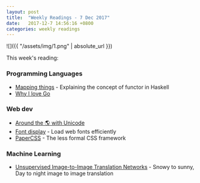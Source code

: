 ```yaml
---
layout: post
title:  "Weekly Readings - 7 Dec 2017"
date:   2017-12-7 14:56:16 +0800
categories: weekly readings
---
```


  ![]({{ "/assets/img/1.png" | absolute_url }})

This week's reading:


### Programming Languages
* [Mapping things][Mapping things] - Explaining the concept of functor in Haskell
* [Why I love Go][Why I love Go]

### Web dev

* [Around the 🌎 with Unicode][Around the 🌎 with Unicode]
* [Font display][Font display] - Load web fonts efficiently
* [PaperCSS][PaperCSS] - The less formal CSS framework

### Machine Learning

* [Unsupervised Image-to-Image Translation Networks][Unsupervised Image-to-Image Translation Networks] - Snowy to sunny, Day to night image to image translation


[Mapping things]: https://blog.b123400.net/functor/
[Why I love Go]: https://dmitryfrank.com/articles/i_love_go
[Around the 🌎 with Unicode]: https://norasandler.com/2017/11/02/Around-the-with-Unicode.html
[Font display]: https://font-display.glitch.me/
[PaperCSS]: https://www.getpapercss.com/
[Unsupervised Image-to-Image Translation Networks]: http://research.nvidia.com/publication/2017-12_Unsupervised-Image-to-Image-Translation